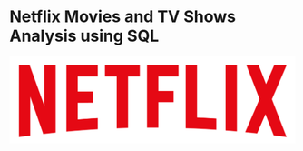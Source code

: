 # Netflix Movies and TV Shows Analysis using SQL

![alt text](https://github.com/Satyabratamishra246/SQL-Projects/blob/main/netflix-sql-project/logo.png)